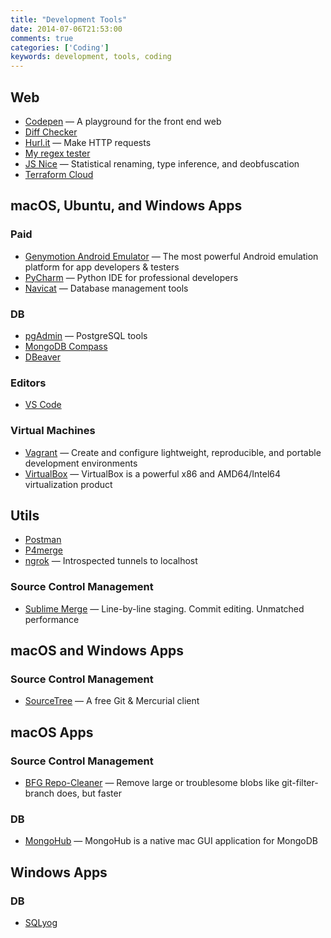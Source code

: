 ```yaml
---
title: "Development Tools"
date: 2014-07-06T21:53:00
comments: true
categories: ['Coding']
keywords: development, tools, coding
---
```


## Web
* [Codepen](http://codepen.io/) — A playground for the front end web
* [Diff Checker](http://www.diffchecker.com/diff)
* [Hurl.it](http://www.hurl.it/) — Make HTTP requests
* [My regex tester](http://www.myregextester.com/index.php)
* [JS Nice](http://jsnice.org/) — Statistical renaming, type inference, and deobfuscation
* [Terraform Cloud](https://www.terraform.io/cloud)

## macOS, Ubuntu, and Windows Apps
### Paid
* [Genymotion Android Emulator](https://www.genymotion.com/desktop/) — The most powerful Android emulation platform for app developers & testers
* [PyCharm](https://www.jetbrains.com/pycharm/) — Python IDE for professional developers
* [Navicat](http://www.navicat.com/products) — Database management tools

### DB
* [pgAdmin](http://www.pgadmin.org/) — PostgreSQL tools
* [MongoDB Compass](https://www.mongodb.com/products/compass)
* [DBeaver](https://dbeaver.io/)

### Editors
* [VS Code](https://code.visualstudio.com/)

### Virtual Machines
* [Vagrant](http://www.vagrantup.com/) — Create and configure lightweight, reproducible, and portable development environments
* [VirtualBox](https://www.virtualbox.org/) — VirtualBox is a powerful x86 and AMD64/Intel64 virtualization product

## Utils
* [Postman](https://www.getpostman.com/)
* [P4merge](https://www.perforce.com/products/helix-core-apps/merge-diff-tool-p4merge)
* [ngrok](https://ngrok.com/) — Introspected tunnels to localhost

### Source Control Management
* [Sublime Merge](https://www.sublimemerge.com/) — Line-by-line staging. Commit editing. Unmatched performance

## macOS and Windows Apps

### Source Control Management
* [SourceTree](http://www.sourcetreeapp.com/) — A free Git & Mercurial client

## macOS Apps
### Source Control Management
* [BFG Repo-Cleaner](https://rtyley.github.io/bfg-repo-cleaner/) — Remove large or troublesome blobs like git-filter-branch does, but faster

### DB
* [MongoHub](https://github.com/bububa/MongoHub-Mac) — MongoHub is a native mac GUI application for MongoDB

## Windows Apps

### DB
* [SQLyog](https://www.webyog.com/product/sqlyog)
